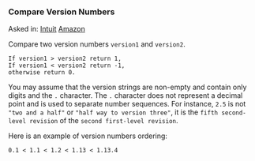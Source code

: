 ### Compare Version Numbers

Asked in: [Intuit](#) [Amazon](#)

Compare two version numbers `version1` and `version2`.
```
If version1 > version2 return 1,
If version1 < version2 return -1,
otherwise return 0.
```

You may assume that the version strings are non-empty and contain only digits and the `.` character.
The `.` character does not represent a decimal point and is used to separate number sequences.
For instance, `2.5` is not `"two and a half"` or `"half way to version three"`, it is the `fifth second-level revision` of the `second first-level revision`.

Here is an example of version numbers ordering:
```
0.1 < 1.1 < 1.2 < 1.13 < 1.13.4
```